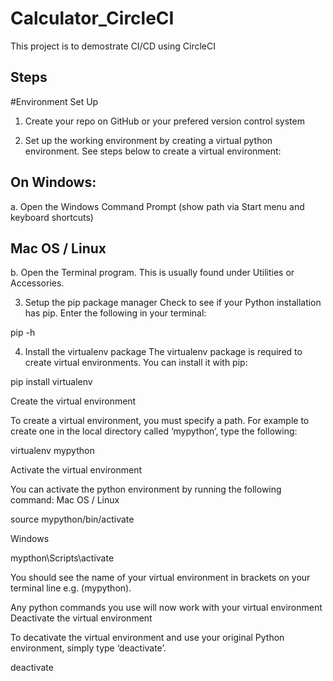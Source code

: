 # Calculator_CircleCI
 This project is to demostrate CI/CD using CircleCI

## Steps
 
 #Environment Set Up
 1. Create your repo on GitHub or your prefered version control system
 
 2. Set up the working environment by creating a virtual python environment. See steps below to create a virtual environment:
  
  ## On Windows:
  a. Open the Windows Command Prompt (show path via Start menu and keyboard shortcuts)
  
  ## Mac OS / Linux
  b. Open the Terminal program. This is usually found under Utilities or Accessories.
  
 3. Setup the pip package manager
 Check to see if your Python installation has pip. Enter the following in your terminal:
  
   pip -h
   
 4. Install the virtualenv package
 The virtualenv package is required to create virtual environments. You can install it with pip:

pip install virtualenv

Create the virtual environment

To create a virtual environment, you must specify a path. For example to create one in the local directory called ‘mypython’, type the following:

virtualenv mypython

Activate the virtual environment

You can activate the python environment by running the following command:
Mac OS / Linux

source mypython/bin/activate

Windows

mypthon\Scripts\activate

You should see the name of your virtual environment in brackets on your terminal line e.g. (mypython).

Any python commands you use will now work with your virtual environment
Deactivate the virtual environment

To decativate the virtual environment and use your original Python environment, simply type ‘deactivate’.

deactivate
